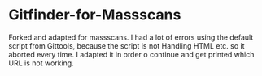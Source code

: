 # Gitfinder-for-Massscans
Forked and adapted for massscans. I had a lot of errors using the default script from Gittools, because the script is not Handling HTML etc. so it aborted every time. I adapted it in order o continue and get printed which URL is not working.

